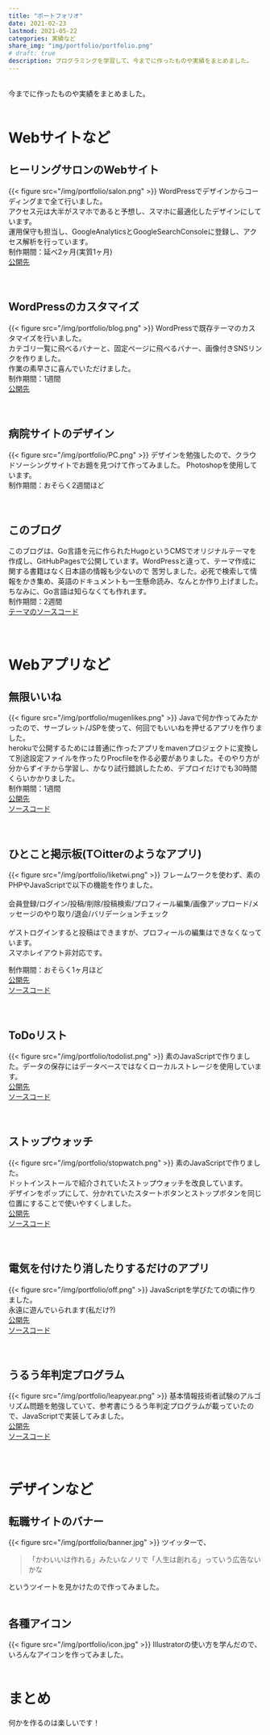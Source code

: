 ```yaml
---
title: "ポートフォリオ"
date: 2021-02-23
lastmod: 2021-05-22
categories: 実績など
share_img: "img/portfolio/portfolio.png"
# draft: true
description: プログラミングを学習して、今までに作ったものや実績をまとめました。
---
```

<br>
今までに作ったものや実績をまとめました。
<br>
<br>

# Webサイトなど

## ヒーリングサロンのWebサイト
{{< figure src="/img/portfolio/salon.png" >}}
WordPressでデザインからコーディングまで全て行いました。  
アクセス元は大半がスマホであると予想し、スマホに最適化したデザインにしています。  
運用保守も担当し、GoogleAnalyticsとGoogleSearchConsoleに登録し、アクセス解析を行っています。  
制作期間：延べ2ヶ月(実質1ヶ月)  
[公開先](https://euphoria-reiki.net)  
<br>
<br>

## WordPressのカスタマイズ
{{< figure src="/img/portfolio/blog.png" >}}
WordPressで既存テーマのカスタマイズを行いました。    
カテゴリ一覧に飛べるバナーと、固定ページに飛べるバナー、画像付きSNSリンクを作りました。  
作業の素早さに喜んでいただけました。  
制作期間：1週間  
[公開先](https://apomaru.com)  
<br>
<br>

## 病院サイトのデザイン
{{< figure src="/img/portfolio/PC.png" >}}
デザインを勉強したので、クラウドソーシングサイトでお題を見つけて作ってみました。
Photoshopを使用しています。  
制作期間：おそらく2週間ほど  
<br>
<br>

## このブログ
このブログは、Go言語を元に作られたHugoというCMSでオリジナルテーマを作成し、GitHubPagesで公開しています。WordPressと違って、テーマ作成に関する書籍はなく日本語の情報も少ないので
苦労しました。必死で検索して情報をかき集め、英語のドキュメントも一生懸命読み、なんとか作り上げました。ちなみに、Go言語は知らなくても作れます。  
制作期間：2週間  
[テーマのソースコード](https://github.com/Amybunny/amytheme)  
<br>
<br>

# Webアプリなど

## 無限いいね
{{< figure src="/img/portfolio/mugenlikes.png" >}}
Javaで何か作ってみたかったので、サーブレット/JSPを使って、何回でもいいねを押せるアプリを作りました。  
herokuで公開するためには普通に作ったアプリをmavenプロジェクトに変換して別途設定ファイルを作ったりProcfileを作る必要がありました。そのやり方が分からずイチから学習し、かなり試行錯誤したため、デプロイだけでも30時間くらいかかりました。  
制作期間：1週間  
[公開先](https://mugenlikes.herokuapp.com/)  
[ソースコード](https://github.com/Amybunny/mugenlikes)  
<br>
<br>

## ひとこと掲示板(T○itterのようなアプリ)
{{< figure src="/img/portfolio/liketwi.png" >}}
フレームワークを使わず、素のPHPやJavaScriptで以下の機能を作りました。  
<br>
会員登録/ログイン/投稿/削除/投稿検索/プロフィール編集/画像アップロード/メッセージのやり取り/退会/バリデーションチェック  
<br>
ゲストログインすると投稿はできますが、プロフィールの編集はできなくなっています。  
スマホレイアウト非対応です。  

制作期間：おそらく1ヶ月ほど  
[公開先](https://amybunny.moo.jp/)  
[ソースコード](https://github.com/Amybunny/liketwi)  
<br>
<br>

## ToDoリスト
{{< figure src="/img/portfolio/todolist.png" >}}
素のJavaScriptで作りました。データの保存にはデータベースではなくローカルストレージを使用しています。  
[公開先](https://Amybunny.github.io/todolist)  
[ソースコード](https://github.com/Amybunny/todolist)  
<br>
<br>

## ストップウォッチ
{{< figure src="/img/portfolio/stopwatch.png" >}}
素のJavaScriptで作りました。  
ドットインストールで紹介されていたストップウォッチを改良しています。  
デザインをポップにして、分かれていたスタートボタンとストップボタンを同じ位置にすることで使いやすくしました。  
[公開先](https://Amybunny.github.io/stopwatch)  
[ソースコード](https://github.com/Amybunny/stopwatch)  
<br>
<br>


## 電気を付けたり消したりするだけのアプリ
{{< figure src="/img/portfolio/off.png" >}}
JavaScriptを学びたての頃に作りました。  
永遠に遊んでいられます(私だけ?)    
[公開先](https://Amybunny.github.io/lightgame)  
[ソースコード](https://github.com/Amybunny/lightgame)  
<br>
<br>

## うるう年判定プログラム
{{< figure src="/img/portfolio/leapyear.png" >}}
基本情報技術者試験のアルゴリズム問題を勉強していて、参考書にうるう年判定プログラムが載っていたので、JavaScriptで実装してみました。      
[公開先](https://Amybunny.github.io/leapyear)  
[ソースコード](https://github.com/Amybunny/leapyear)  
<br>
<br>

# デザインなど

## 転職サイトのバナー
{{< figure src="/img/portfolio/banner.jpg" >}}
ツイッターで、
>「かわいいは作れる」みたいなノリで「人生は創れる」っていう広告ないかな  

というツイートを見かけたので作ってみました。
<br>
<br>

## 各種アイコン
{{< figure src="/img/portfolio/icon.jpg" >}}
Illustratorの使い方を学んだので、いろんなアイコンを作ってみました。 
<br>
<br>

# まとめ
何かを作るのは楽しいです！